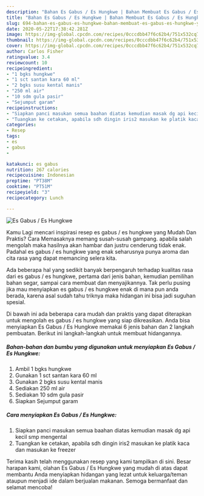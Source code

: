 ```yaml
---
description: "Bahan Es Gabus / Es Hungkwe | Bahan Membuat Es Gabus / Es Hungkwe Yang Paling Enak"
title: "Bahan Es Gabus / Es Hungkwe | Bahan Membuat Es Gabus / Es Hungkwe Yang Paling Enak"
slug: 694-bahan-es-gabus-es-hungkwe-bahan-membuat-es-gabus-es-hungkwe-yang-paling-enak
date: 2020-05-22T17:38:42.281Z
image: https://img-global.cpcdn.com/recipes/0cccdbb47f6c62b4/751x532cq70/es-gabus-es-hungkwe-foto-resep-utama.jpg
thumbnail: https://img-global.cpcdn.com/recipes/0cccdbb47f6c62b4/751x532cq70/es-gabus-es-hungkwe-foto-resep-utama.jpg
cover: https://img-global.cpcdn.com/recipes/0cccdbb47f6c62b4/751x532cq70/es-gabus-es-hungkwe-foto-resep-utama.jpg
author: Carlos Fisher
ratingvalue: 3.4
reviewcount: 10
recipeingredient:
- "1 bgks hungkwe"
- "1 sct santan kara 60 ml"
- "2 bgks susu kental manis"
- "250 ml air"
- "10 sdm gula pasir"
- "Sejumput garam"
recipeinstructions:
- "Siapkan panci masukan semua baahan diatas kemudian masak dg api kecil smp mengental"
- "Tuangkan ke cetakan, apabila sdh dingin iris2 masukan ke platik kaca dan masukan ke freezer"
categories:
- Resep
tags:
- es
- gabus
- 

katakunci: es gabus  
nutrition: 267 calories
recipecuisine: Indonesian
preptime: "PT38M"
cooktime: "PT51M"
recipeyield: "3"
recipecategory: Lunch

---
```



![Es Gabus / Es Hungkwe](https://img-global.cpcdn.com/recipes/0cccdbb47f6c62b4/751x532cq70/es-gabus-es-hungkwe-foto-resep-utama.jpg)

Kamu Lagi mencari inspirasi resep es gabus / es hungkwe yang Mudah Dan Praktis? Cara Memasaknya memang susah-susah gampang. apabila salah mengolah maka hasilnya akan hambar dan justru cenderung tidak enak. Padahal es gabus / es hungkwe yang enak seharusnya punya aroma dan cita rasa yang dapat memancing selera kita.

Ada beberapa hal yang sedikit banyak berpengaruh terhadap kualitas rasa dari es gabus / es hungkwe, pertama dari jenis bahan, kemudian pemilihan bahan segar, sampai cara membuat dan menyajikannya. Tak perlu pusing jika mau menyiapkan es gabus / es hungkwe enak di mana pun anda berada, karena asal sudah tahu triknya maka hidangan ini bisa jadi suguhan spesial.




Di bawah ini ada beberapa cara mudah dan praktis yang dapat diterapkan untuk mengolah es gabus / es hungkwe yang siap dikreasikan. Anda bisa menyiapkan Es Gabus / Es Hungkwe memakai 6 jenis bahan dan 2 langkah pembuatan. Berikut ini langkah-langkah untuk membuat hidangannya.

<!--inarticleads1-->

##### Bahan-bahan dan bumbu yang digunakan untuk menyiapkan Es Gabus / Es Hungkwe:

1. Ambil 1 bgks hungkwe
1. Gunakan 1 sct santan kara 60 ml
1. Gunakan 2 bgks susu kental manis
1. Sediakan 250 ml air
1. Sediakan 10 sdm gula pasir
1. Siapkan Sejumput garam




<!--inarticleads2-->

##### Cara menyiapkan Es Gabus / Es Hungkwe:

1. Siapkan panci masukan semua baahan diatas kemudian masak dg api kecil smp mengental
1. Tuangkan ke cetakan, apabila sdh dingin iris2 masukan ke platik kaca dan masukan ke freezer




Terima kasih telah menggunakan resep yang kami tampilkan di sini. Besar harapan kami, olahan Es Gabus / Es Hungkwe yang mudah di atas dapat membantu Anda menyiapkan hidangan yang lezat untuk keluarga/teman ataupun menjadi ide dalam berjualan makanan. Semoga bermanfaat dan selamat mencoba!
